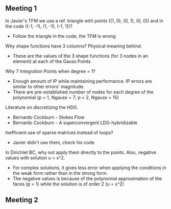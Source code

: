 ## Meeting 1

In Javier's TFM we use a ref. triangle with points ((1, 0), (0, 1), (0, 0)) and in the code ((-1, -1), (1, -1), (-1, 1))?
- Follow the triangle in the code, the TFM is wrong

Why shape functions have 3 columns? Physical meaning behind.
- These are the values of the 3 shape functions (for 3 nodes in an element) at each of the Gauss Points

Why 7 Integration Points when degree = 1?
- Enough amount of IP while maintaining performance. IP errors are similar to other errors' magnitude.
- There are pre-established number of nodes for each degree of the polynomial (p = 1, Ngauss = 7; p = 2, Ngauss = 15)

Literature on discretizing the HDG.
- Bernardo Cockburn - Stokes Flow
- Bernardo Cockburn - A superconvergent LDG-hybridizable

Inefficient use of sparse matrices instead of loops?
- Javier didn't use them, check his code

In Dirichlet BC, why not apply them directly to the points. Also, negative values with solution u = x^2.
- For complex solutions, it gives less error when applying the conditions in the weak form rather than in the strong form.
- The negative values is because of the polynomial approximation of the faces (p = 1) while the solution is of order 2 (u = x^2)

## Meeting 2
